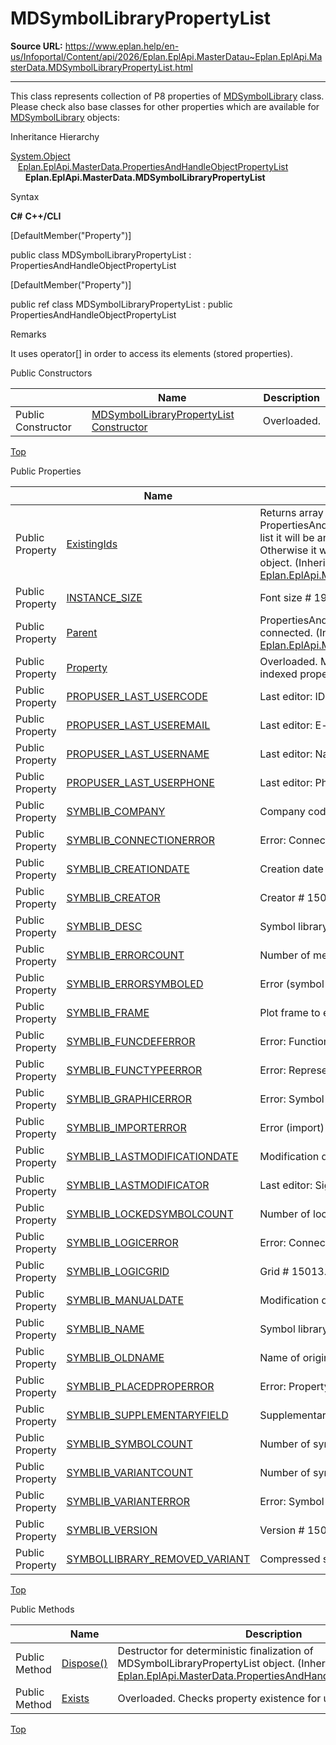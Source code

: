 # MDSymbolLibraryPropertyList

**Source URL:** https://www.eplan.help/en-us/Infoportal/Content/api/2026/Eplan.EplApi.MasterDatau~Eplan.EplApi.MasterData.MDSymbolLibraryPropertyList.html

---

This class represents collection of P8 properties of [MDSymbolLibrary](Eplan.EplApi.MasterDatau~Eplan.EplApi.MasterData.MDSymbolLibrary.html) class. Please check also base classes for other properties which are available for [MDSymbolLibrary](Eplan.EplApi.MasterDatau~Eplan.EplApi.MasterData.MDSymbolLibrary.html) objects:

Inheritance Hierarchy

[System.Object](#)  
   [Eplan.EplApi.MasterData.PropertiesAndHandleObjectPropertyList](Eplan.EplApi.MasterDatau~Eplan.EplApi.MasterData.PropertiesAndHandleObjectPropertyList.html)  
      **Eplan.EplApi.MasterData.MDSymbolLibraryPropertyList**

Syntax

**C#**
**C++/CLI**


[DefaultMember("Property")]

public class MDSymbolLibraryPropertyList : PropertiesAndHandleObjectPropertyList

[DefaultMember("Property")]

public ref class MDSymbolLibraryPropertyList : public PropertiesAndHandleObjectPropertyList


Remarks

It uses operator[] in order to access its elements (stored properties).

Public Constructors

|  | Name | Description |
| --- | --- | --- |
| Public Constructor | [MDSymbolLibraryPropertyList Constructor](Eplan.EplApi.MasterDatau~Eplan.EplApi.MasterData.MDSymbolLibraryPropertyList~_ctor.html) | Overloaded. |

[Top](#top)

Public Properties

|  | Name | Description |
| --- | --- | --- |
| Public Property | [ExistingIds](Eplan.EplApi.MasterDatau~Eplan.EplApi.MasterData.PropertiesAndHandleObjectPropertyList~ExistingIds.html) | Returns array of MDPropertyValue objects. If PropertiesAndHandleObjectPropertyList works on local property list it will be an array of unique properties from local property list. Otherwise it will be an array of all existing properties for related object. (Inherited from [Eplan.EplApi.MasterData.PropertiesAndHandleObjectPropertyList](Eplan.EplApi.MasterDatau~Eplan.EplApi.MasterData.PropertiesAndHandleObjectPropertyList.html)) |
| Public Property | [INSTANCE\_SIZE](Eplan.EplApi.MasterDatau~Eplan.EplApi.MasterData.MDSymbolLibraryPropertyList~INSTANCE_SIZE().html) | Font size # 19017. |
| Public Property | [Parent](Eplan.EplApi.MasterDatau~Eplan.EplApi.MasterData.PropertiesAndHandleObjectPropertyList~Parent.html) | PropertiesAndHandleObject to which this property list is connected. (Inherited from [Eplan.EplApi.MasterData.PropertiesAndHandleObjectPropertyList](Eplan.EplApi.MasterDatau~Eplan.EplApi.MasterData.PropertiesAndHandleObjectPropertyList.html)) |
| Public Property | [Property](Eplan.EplApi.MasterDatau~Eplan.EplApi.MasterData.MDSymbolLibraryPropertyList~Property.html) | Overloaded. Method used by operator[] in order to access indexed properties. |
| Public Property | [PROPUSER\_LAST\_USERCODE](Eplan.EplApi.MasterDatau~Eplan.EplApi.MasterData.MDSymbolLibraryPropertyList~PROPUSER_LAST_USERCODE().html) | Last editor: ID # 3010. |
| Public Property | [PROPUSER\_LAST\_USEREMAIL](Eplan.EplApi.MasterDatau~Eplan.EplApi.MasterData.MDSymbolLibraryPropertyList~PROPUSER_LAST_USEREMAIL().html) | Last editor: E-mail # 3013. |
| Public Property | [PROPUSER\_LAST\_USERNAME](Eplan.EplApi.MasterDatau~Eplan.EplApi.MasterData.MDSymbolLibraryPropertyList~PROPUSER_LAST_USERNAME().html) | Last editor: Name # 3011. |
| Public Property | [PROPUSER\_LAST\_USERPHONE](Eplan.EplApi.MasterDatau~Eplan.EplApi.MasterData.MDSymbolLibraryPropertyList~PROPUSER_LAST_USERPHONE().html) | Last editor: Phone # 3012. |
| Public Property | [SYMBLIB\_COMPANY](Eplan.EplApi.MasterDatau~Eplan.EplApi.MasterData.MDSymbolLibraryPropertyList~SYMBLIB_COMPANY().html) | Company code # 15019. |
| Public Property | [SYMBLIB\_CONNECTIONERROR](Eplan.EplApi.MasterDatau~Eplan.EplApi.MasterData.MDSymbolLibraryPropertyList~SYMBLIB_CONNECTIONERROR(Int32).html) | Error: Connection point # 15101. |
| Public Property | [SYMBLIB\_CREATIONDATE](Eplan.EplApi.MasterDatau~Eplan.EplApi.MasterData.MDSymbolLibraryPropertyList~SYMBLIB_CREATIONDATE().html) | Creation date # 15021. |
| Public Property | [SYMBLIB\_CREATOR](Eplan.EplApi.MasterDatau~Eplan.EplApi.MasterData.MDSymbolLibraryPropertyList~SYMBLIB_CREATOR().html) | Creator # 15020. |
| Public Property | [SYMBLIB\_DESC](Eplan.EplApi.MasterDatau~Eplan.EplApi.MasterData.MDSymbolLibraryPropertyList~SYMBLIB_DESC().html) | Symbol library description # 15011. |
| Public Property | [SYMBLIB\_ERRORCOUNT](Eplan.EplApi.MasterDatau~Eplan.EplApi.MasterData.MDSymbolLibraryPropertyList~SYMBLIB_ERRORCOUNT().html) | Number of messages # 15099. |
| Public Property | [SYMBLIB\_ERRORSYMBOLED](Eplan.EplApi.MasterDatau~Eplan.EplApi.MasterData.MDSymbolLibraryPropertyList~SYMBLIB_ERRORSYMBOLED(Int32).html) | Error (symbol editor) # 15201. |
| Public Property | [SYMBLIB\_FRAME](Eplan.EplApi.MasterDatau~Eplan.EplApi.MasterData.MDSymbolLibraryPropertyList~SYMBLIB_FRAME().html) | Plot frame to edit symbol # 15030. |
| Public Property | [SYMBLIB\_FUNCDEFERROR](Eplan.EplApi.MasterDatau~Eplan.EplApi.MasterData.MDSymbolLibraryPropertyList~SYMBLIB_FUNCDEFERROR(Int32).html) | Error: Function definition # 15100. |
| Public Property | [SYMBLIB\_FUNCTYPEERROR](Eplan.EplApi.MasterDatau~Eplan.EplApi.MasterData.MDSymbolLibraryPropertyList~SYMBLIB_FUNCTYPEERROR(Int32).html) | Error: Representation type # 15103. |
| Public Property | [SYMBLIB\_GRAPHICERROR](Eplan.EplApi.MasterDatau~Eplan.EplApi.MasterData.MDSymbolLibraryPropertyList~SYMBLIB_GRAPHICERROR(Int32).html) | Error: Symbol graphic # 15105. |
| Public Property | [SYMBLIB\_IMPORTERROR](Eplan.EplApi.MasterDatau~Eplan.EplApi.MasterData.MDSymbolLibraryPropertyList~SYMBLIB_IMPORTERROR(Int32).html) | Error (import) # 15200. |
| Public Property | [SYMBLIB\_LASTMODIFICATIONDATE](Eplan.EplApi.MasterDatau~Eplan.EplApi.MasterData.MDSymbolLibraryPropertyList~SYMBLIB_LASTMODIFICATIONDATE().html) | Modification date (automatic) # 15023. |
| Public Property | [SYMBLIB\_LASTMODIFICATOR](Eplan.EplApi.MasterDatau~Eplan.EplApi.MasterData.MDSymbolLibraryPropertyList~SYMBLIB_LASTMODIFICATOR().html) | Last editor: Sign-in name # 15022. |
| Public Property | [SYMBLIB\_LOCKEDSYMBOLCOUNT](Eplan.EplApi.MasterDatau~Eplan.EplApi.MasterData.MDSymbolLibraryPropertyList~SYMBLIB_LOCKEDSYMBOLCOUNT().html) | Number of locked symbols # 15016. |
| Public Property | [SYMBLIB\_LOGICERROR](Eplan.EplApi.MasterDatau~Eplan.EplApi.MasterData.MDSymbolLibraryPropertyList~SYMBLIB_LOGICERROR(Int32).html) | Error: Connection point logic # 15104. |
| Public Property | [SYMBLIB\_LOGICGRID](Eplan.EplApi.MasterDatau~Eplan.EplApi.MasterData.MDSymbolLibraryPropertyList~SYMBLIB_LOGICGRID().html) | Grid # 15013. |
| Public Property | [SYMBLIB\_MANUALDATE](Eplan.EplApi.MasterDatau~Eplan.EplApi.MasterData.MDSymbolLibraryPropertyList~SYMBLIB_MANUALDATE().html) | Modification date (manual) # 15024. |
| Public Property | [SYMBLIB\_NAME](Eplan.EplApi.MasterDatau~Eplan.EplApi.MasterData.MDSymbolLibraryPropertyList~SYMBLIB_NAME().html) | Symbol library # 15000. |
| Public Property | [SYMBLIB\_OLDNAME](Eplan.EplApi.MasterDatau~Eplan.EplApi.MasterData.MDSymbolLibraryPropertyList~SYMBLIB_OLDNAME().html) | Name of original symbol library # 15098. |
| Public Property | [SYMBLIB\_PLACEDPROPERROR](Eplan.EplApi.MasterDatau~Eplan.EplApi.MasterData.MDSymbolLibraryPropertyList~SYMBLIB_PLACEDPROPERROR(Int32).html) | Error: Property placement # 15106. |
| Public Property | [SYMBLIB\_SUPPLEMENTARYFIELD](Eplan.EplApi.MasterDatau~Eplan.EplApi.MasterData.MDSymbolLibraryPropertyList~SYMBLIB_SUPPLEMENTARYFIELD(Int32).html) | Supplementary field # 15901. |
| Public Property | [SYMBLIB\_SYMBOLCOUNT](Eplan.EplApi.MasterDatau~Eplan.EplApi.MasterData.MDSymbolLibraryPropertyList~SYMBLIB_SYMBOLCOUNT().html) | Number of symbols # 15015. |
| Public Property | [SYMBLIB\_VARIANTCOUNT](Eplan.EplApi.MasterDatau~Eplan.EplApi.MasterData.MDSymbolLibraryPropertyList~SYMBLIB_VARIANTCOUNT().html) | Number of symbol variants # 15017. |
| Public Property | [SYMBLIB\_VARIANTERROR](Eplan.EplApi.MasterDatau~Eplan.EplApi.MasterData.MDSymbolLibraryPropertyList~SYMBLIB_VARIANTERROR(Int32).html) | Error: Symbol variant # 15102. |
| Public Property | [SYMBLIB\_VERSION](Eplan.EplApi.MasterDatau~Eplan.EplApi.MasterData.MDSymbolLibraryPropertyList~SYMBLIB_VERSION().html) | Version # 15012. |
| Public Property | [SYMBOLLIBRARY\_REMOVED\_VARIANT](Eplan.EplApi.MasterDatau~Eplan.EplApi.MasterData.MDSymbolLibraryPropertyList~SYMBOLLIBRARY_REMOVED_VARIANT().html) | Compressed symbol library # 15031. |

[Top](#top)

Public Methods

|  | Name | Description |
| --- | --- | --- |
| Public Method | [Dispose()](Eplan.EplApi.MasterDatau~Eplan.EplApi.MasterData.PropertiesAndHandleObjectPropertyList~Dispose().html) | Destructor for deterministic finalization of MDSymbolLibraryPropertyList object. (Inherited from [Eplan.EplApi.MasterData.PropertiesAndHandleObjectPropertyList](Eplan.EplApi.MasterDatau~Eplan.EplApi.MasterData.PropertiesAndHandleObjectPropertyList.html)) |
| Public Method | [Exists](Eplan.EplApi.MasterDatau~Eplan.EplApi.MasterData.MDSymbolLibraryPropertyList~Exists.html) | Overloaded. Checks property existence for used obiect. |

[Top](#top)
